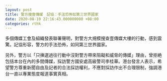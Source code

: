 ```yaml
---
layout: post
title: 警方搜壹傳媒　記協：手法恐怖如第三世界國家　
date: 2020-08-10 22:16:43.000000000 +08:00
categories: rthk
---
```


多個傳媒工會及組織發表聯署聲明，對警方大規模搜查壹傳媒大樓的行動，感到震驚。記協形容，警方的手法恐佈，如同第三世界國家。

另外，警方以「只揀選過往行動中沒對警方帶來阻礙和威脅的傳媒」理由，曾拒絶包括本台在內的多間傳媒，採訪警方國安處高級警司李桂華。港台發言人表示，希望警方尊重新聞自由及記者的合法採訪權利，不應對採訪作出不合理限制，強調港台一直以專業態度報道事實真相。

